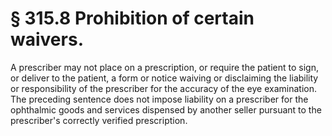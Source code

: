 # § 315.8   Prohibition of certain waivers.

A prescriber may not place on a prescription, or require the patient to sign, or deliver to the patient, a form or notice waiving or disclaiming the liability or responsibility of the prescriber for the accuracy of the eye examination. The preceding sentence does not impose liability on a prescriber for the ophthalmic goods and services dispensed by another seller pursuant to the prescriber's correctly verified prescription.




